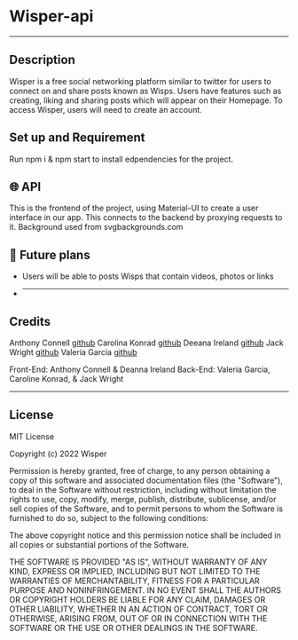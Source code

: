 # Wisper-api

---

## Description

Wisper is a free social networking platform similar to twitter for users to connect on and share posts known as Wisps. Users have features such as creating, liking and sharing posts which will appear on their Homepage. To access Wisper, users will need to create an account.

## Set up and Requirement

Run npm i & npm start to install edpendencies for the project.

## :globe_with_meridians: API

This is the frontend of the project, using Material-UI to create a user interface in our app. This connects to the backend by proxying requests to it. Background used from svgbackgrounds.com

## :pushpin: Future plans

- Users will be able to posts Wisps that contain videos, photos or links
- ***

## Credits

Anthony Connell [github](https://github.com/AnthonyConnell)
Carolina Konrad [github](https://github.com/carolinekonrad)
Deeana Ireland [github](https://github.com/Typerfish)
Jack Wright [github](https://github.com/Werefox22)
Valeria Garcia [github](https://github.com/valgarciav)

Front-End: Anthony Connell & Deanna Ireland
Back-End: Valeria Garcia, Caroline Konrad, & Jack Wright

---

## License

MIT License

Copyright (c) 2022 Wisper

Permission is hereby granted, free of charge, to any person obtaining a copy
of this software and associated documentation files (the "Software"), to deal
in the Software without restriction, including without limitation the rights
to use, copy, modify, merge, publish, distribute, sublicense, and/or sell
copies of the Software, and to permit persons to whom the Software is
furnished to do so, subject to the following conditions:

The above copyright notice and this permission notice shall be included in all
copies or substantial portions of the Software.

THE SOFTWARE IS PROVIDED "AS IS", WITHOUT WARRANTY OF ANY KIND, EXPRESS OR
IMPLIED, INCLUDING BUT NOT LIMITED TO THE WARRANTIES OF MERCHANTABILITY,
FITNESS FOR A PARTICULAR PURPOSE AND NONINFRINGEMENT. IN NO EVENT SHALL THE
AUTHORS OR COPYRIGHT HOLDERS BE LIABLE FOR ANY CLAIM, DAMAGES OR OTHER
LIABILITY, WHETHER IN AN ACTION OF CONTRACT, TORT OR OTHERWISE, ARISING FROM,
OUT OF OR IN CONNECTION WITH THE SOFTWARE OR THE USE OR OTHER DEALINGS IN THE
SOFTWARE.
